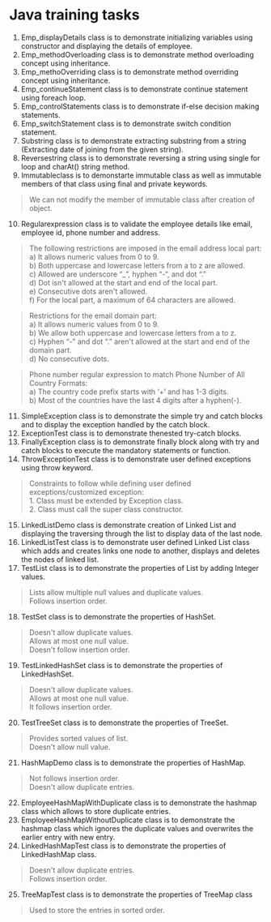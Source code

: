 # Java training tasks 
1. Emp_displayDetails class is to demonstrate initializing variables using constructor and displaying the details of employee.
2. Emp_methodOverloading class is to demonstrate method overloading concept using inheritance.
3. Emp_methoOverriding class is to demonstrate method overriding concept using inheritance.
4. Emp_continueStatement class is to demonstrate continue statement using foreach loop.
5. Emp_controlStatements class is to demonstrate if-else decision making statements.
6. Emp_switchStatement class is to demonstrate switch condition statement.
7. Substring class is to demonstrate extracting substring from a string (Extracting date of joining from the given string).
8. Reversestring class is to demonstrate reversing a string using single for loop and charAt() string method.
9. Immutableclass is to demonstarte immutable class as well as immutable members of that class using final and private keywords.
  > We can not modify the member of immutable class after creation of object.
10. Regularexpression class is to validate the employee details like email, employee id, phone number and address.
  > The following restrictions are imposed in the email address local part: </br>
     a) It allows numeric values from 0 to 9.</br>
     b) Both uppercase and lowercase letters from a to z are allowed.</br>
     c) Allowed are underscore “_”, hyphen “-“, and dot “.”</br>
     d) Dot isn't allowed at the start and end of the local part.</br>
     e) Consecutive dots aren't allowed.</br>
     f) For the local part, a maximum of 64 characters are allowed.</br>
  
  > Restrictions for the email domain part:</br>
     a) It allows numeric values from 0 to 9.</br>
     b) We allow both uppercase and lowercase letters from a to z.</br>
     c) Hyphen “-” and dot “.” aren't allowed at the start and end of the domain part.</br>
     d) No consecutive dots.</br>
  
  > Phone number regular expression to match Phone Number of All Country Formats:</br>
     a) The country code prefix starts with ‘+’ and has 1-3 digits.</br>
     b) Most of the countries have the last 4 digits after a hyphen(-).</br>
 11. SimpleException class is to demonstrate the simple try and catch blocks and to display the exception handled by the catch block.
 12. ExceptionTest class is to demonstrate thenested try-catch blocks.
 13. FinallyException class is to demonstrate finally block along with try and catch blocks to execute the mandatory statements or function.
 14. ThrowExceptionTest class is to demonstrate user defined exceptions using throw keyword.</br>
   > Constraints to follow while defining user defined exceptions/customized exception:</br>
     1. Class must be extended by Exception class. </br>
     2. Class must call the super class constructor.</br>
 15. LinkedListDemo class is demonstrate creation of Linked List and displaying the traversing through the list to display data of the last node.
 16. LinkedListTest class is to demonstrate user defined Linked List class which adds and creates links one node to another, displays and deletes the nodes      of linked list.
 17. TestList class is to demonstrate the properties of List by adding Integer values.
   > Lists allow multiple null values and duplicate values.<br>
   > Follows insertion order.<br>
 18. TestSet class is to demonstrate the properties of HashSet.
   > Doesn't allow duplicate values.<br>
   > Allows at most one null value.<br>
   > Doesn't follow insertion order.<br>
 19. TestLinkedHashSet class is to demonstrate the properties of LinkedHashSet.
   > Doesn't allow duplicate values.<br>
   > Allows at most one null value.<br>
   > It follows insertion order.<br>
 20. TestTreeSet class is to demonstrate the properties of TreeSet.
   > Provides sorted values of list.<br>
   > Doesn't allow null value.<br> 
 21. HashMapDemo class is to demonstrate the properties of HashMap.
   > Not follows insertion order.<br>
   > Doesn't allow duplicate entries.<br>
 22. EmployeeHashMapWithDuplicate class is to demonstrate the hashmap class which allows to store duplicate entries.
 23. EmployeeHashMapWithoutDuplicate class is to demonstrate the hashmap class which ignores the duplicate values and overwrites the earlier entry with new      entry.
 24. LinkedHashMapTest class is to demonstrate the properties of LinkedHashMap class.
   > Doesn't allow duplicate entries.<br>
   > Follows insertion order.<br>
 25. TreeMapTest class is to demonstrate the properties of TreeMap class
   > Used to store the entries in sorted order.
   


